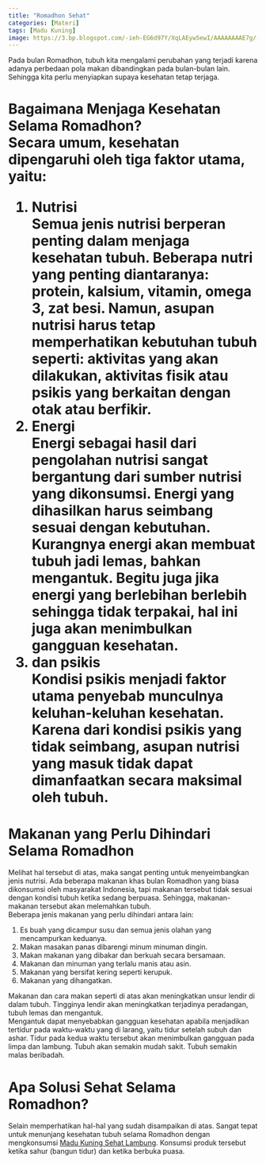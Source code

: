 ```yaml
---
title: "Romadhon Sehat"
categories: [Materi]
tags: [Madu Kuning]
image: https://3.bp.blogspot.com/-ieh-EG6d97Y/XqLAEyw5ewI/AAAAAAAAE7g/-cM1QdvStDcr2aZARiNcAmRpZa_lbmSwgCPcBGAsYHg/s1600/202004-mho-romadhon-sehat.png
---
```


<div class="paraph">Pada bulan Romadhon, tubuh kita mengalami perubahan yang terjadi karena adanya perbedaan pola makan dibandingkan pada bulan-bulan lain. Sehingga kita perlu menyiapkan supaya kesehatan tetap terjaga.</div>

<h1>Bagaimana Menjaga Kesehatan Selama Romadhon?

<div class="paraph">Secara umum, kesehatan dipengaruhi oleh tiga faktor utama, yaitu:</div>

<ol><li>Nutrisi
<div class="paraph">Semua jenis nutrisi berperan penting dalam menjaga kesehatan tubuh. Beberapa nutri yang penting diantaranya: protein, kalsium, vitamin, omega 3, zat besi. Namun, asupan nutrisi harus tetap memperhatikan kebutuhan tubuh seperti: aktivitas yang akan dilakukan, aktivitas fisik atau psikis yang berkaitan dengan otak atau berfikir.</div></li>
<li>Energi
<div class="paraph">Energi sebagai hasil dari pengolahan nutrisi sangat bergantung dari sumber nutrisi yang dikonsumsi. Energi yang dihasilkan harus seimbang sesuai dengan kebutuhan. Kurangnya energi akan membuat tubuh jadi lemas, bahkan mengantuk. Begitu juga jika energi yang berlebihan berlebih sehingga tidak terpakai, hal ini juga akan menimbulkan gangguan kesehatan.</div></li>
<li>dan psikis
<div class="paraph">Kondisi psikis menjadi faktor utama penyebab munculnya keluhan-keluhan kesehatan. Karena dari kondisi psikis yang tidak seimbang, asupan nutrisi yang masuk tidak dapat dimanfaatkan secara maksimal oleh tubuh.</div></li></ol>

<h1>Makanan yang Perlu Dihindari Selama Romadhon</h1>

<div class="paraph">Melihat hal tersebut di atas, maka sangat penting untuk menyeimbangkan jenis nutrisi. Ada beberapa makanan khas bulan Romadhon yang biasa dikonsumsi oleh masyarakat Indonesia, tapi makanan tersebut tidak sesuai dengan kondisi tubuh ketika sedang berpuasa. Sehingga, makanan-makanan tersebut akan melemahkan tubuh.</div>

<div class="paraph">Beberapa jenis makanan yang perlu dihindari antara lain:</div>

<ol>
<li>Es buah yang dicampur susu dan semua jenis olahan yang mencampurkan keduanya.</li>
<li>Makan masakan panas dibarengi minum minuman dingin.</li>
<li>Makan makanan yang dibakar dan berkuah secara bersamaan.</li>
<li>Makanan dan minuman yang terlalu manis atau asin.</li>
<li>Makanan yang bersifat kering seperti kerupuk.</li>
<li>Makanan yang dihangatkan.</li>
</ol>

<div class="paraph">Makanan dan cara makan seperti di atas akan meningkatkan unsur lendir di dalam tubuh. Tingginya lendir akan meningkatkan terjadinya peradangan, tubuh lemas dan mengantuk.</div>

<div class="paraph">Mengantuk dapat menyebabkan gangguan kesehatan apabila menjadikan tertidur pada waktu-waktu yang di larang, yaitu tidur setelah subuh dan ashar. Tidur pada kedua waktu tersebut akan menimbulkan gangguan pada limpa dan lambung. Tubuh akan semakin mudah sakit. Tubuh semakin malas beribadah.</div>

<h1>Apa Solusi Sehat Selama Romadhon?</h1>

<div class="paraph">Selain memperhatikan hal-hal yang sudah disampaikan di atas. Sangat tepat untuk menunjang kesehatan tubuh selama Romadhon dengan mengkonsumsi <a  class="mhoapp orange" href="/posts/madu-kuning-sehat-lambung-wk6" title="Madu Kuning Sehat Lambung">Madu Kuning Sehat Lambung</a>. Konsumsi produk tersebut ketika sahur (bangun tidur) dan ketika berbuka puasa.</div>
